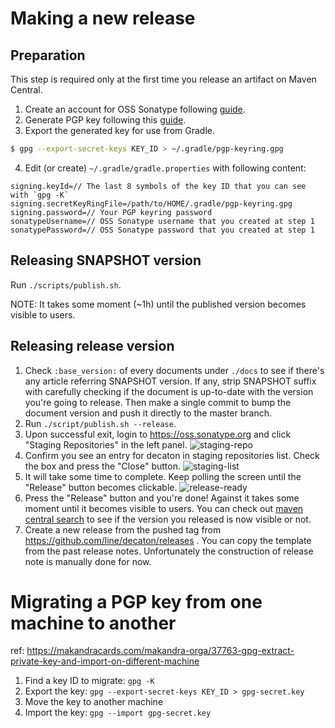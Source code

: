 Making a new release
====================

## Preparation

This step is required only at the first time you release an artifact on Maven Central.

1. Create an account for OSS Sonatype following [guide](https://central.sonatype.org/pages/ossrh-guide.html).
2. Generate PGP key following this [guide](https://central.sonatype.org/pages/working-with-pgp-signatures.html#generating-a-key-pair).
3. Export the generated key for use from Gradle.
```sh
$ gpg --export-secret-keys KEY_ID > ~/.gradle/pgp-keyring.gpg 
```
4. Edit (or create) `~/.gradle/gradle.properties` with following content:
```properties
signing.keyId=// The last 8 symbols of the key ID that you can see with `gpg -K`
signing.secretKeyRingFile=/path/to/HOME/.gradle/pgp-keyring.gpg
signing.password=// Your PGP keyring password
sonatypeUsername=// OSS Sonatype username that you created at step 1
sonatypePassword=// OSS Sonatype password that you created at step 1
```

## Releasing SNAPSHOT version

Run `./scripts/publish.sh`.

NOTE: It takes some moment (~1h) until the published version becomes visible to users.

## Releasing release version

1. Check `:base_version:` of every documents under `./docs` to see if there's any article referring SNAPSHOT version. If any, strip SNAPSHOT suffix with carefully checking if the document is up-to-date with the version you're going to release. Then make a single commit to bump the document version and push it directly to the master branch.
2. Run `./script/publish.sh --release`.
3. Upon successful exit, login to https://oss.sonatype.org and click "Staging Repositories" in the left panel. ![staging-repo](staging-repositories.png)
4. Confirm you see an entry for decaton in staging repositories list. Check the box and press the "Close" button. ![staging-list](staging-list.png)
5. It will take some time to complete. Keep polling the screen until the "Release" button becomes clickable. ![release-ready](./release-ready.png)
6. Press the "Release" button and you're done! Against it takes some moment until it becomes visible to users. You can check out [maven central search](https://search.maven.org/search?q=decaton) to see if the version you released is now visible or not.
7. Create a new release from the pushed tag from https://github.com/line/decaton/releases . You can copy the template from the past release notes. Unfortunately the construction of release note is manually done for now.


Migrating a PGP key from one machine to another
===============================================

ref: https://makandracards.com/makandra-orga/37763-gpg-extract-private-key-and-import-on-different-machine

1. Find a key ID to migrate: `gpg -K`
2. Export the key: `gpg --export-secret-keys KEY_ID > gpg-secret.key`
3. Move the key to another machine
4. Import the key: `gpg --import gpg-secret.key`
